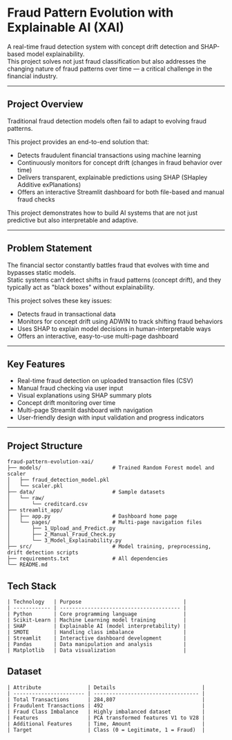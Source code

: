 # Fraud Pattern Evolution with Explainable AI (XAI)

A real-time fraud detection system with concept drift detection and SHAP-based model explainability.  
This project solves not just fraud classification but also addresses the changing nature of fraud patterns over time — a critical challenge in the financial industry.

---

## Project Overview

Traditional fraud detection models often fail to adapt to evolving fraud patterns.

This project provides an end-to-end solution that:
- Detects fraudulent financial transactions using machine learning
- Continuously monitors for concept drift (changes in fraud behavior over time)
- Delivers transparent, explainable predictions using SHAP (SHapley Additive exPlanations)
- Offers an interactive Streamlit dashboard for both file-based and manual fraud checks

This project demonstrates how to build AI systems that are not just predictive but also interpretable and adaptive.

---

## Problem Statement

The financial sector constantly battles fraud that evolves with time and bypasses static models.  
Static systems can’t detect shifts in fraud patterns (concept drift), and they typically act as "black boxes" without explainability.

This project solves these key issues:
- Detects fraud in transactional data
- Monitors for concept drift using ADWIN to track shifting fraud behaviors
- Uses SHAP to explain model decisions in human-interpretable ways
- Offers an interactive, easy-to-use multi-page dashboard

---

## Key Features

- Real-time fraud detection on uploaded transaction files (CSV)
- Manual fraud checking via user input
- Visual explanations using SHAP summary plots
- Concept drift monitoring over time
- Multi-page Streamlit dashboard with navigation
- User-friendly design with input validation and progress indicators

---

## Project Structure

```
fraud-pattern-evolution-xai/
├── models/                       # Trained Random Forest model and scaler
│   ├── fraud_detection_model.pkl
│   └── scaler.pkl
├── data/                         # Sample datasets
│   └── raw/
│       └── creditcard.csv
├── streamlit_app/
│   ├── app.py                    # Dashboard home page
│   └── pages/                    # Multi-page navigation files
│       ├── 1_Upload_and_Predict.py
│       ├── 2_Manual_Fraud_Check.py
│       └── 3_Model_Explainability.py
├── src/                          # Model training, preprocessing, drift detection scripts
├── requirements.txt              # All dependencies
└── README.md

```
## Tech Stack
```
| Technology   | Purpose                                 |
| ------------ | --------------------------------------- |
| Python       | Core programming language               |
| Scikit-Learn | Machine Learning model training         |
| SHAP         | Explainable AI (model interpretability) |
| SMOTE        | Handling class imbalance                |
| Streamlit    | Interactive dashboard development       |
| Pandas       | Data manipulation and analysis          |
| Matplotlib   | Data visualization                      |
```

## Dataset
```
| Attribute               | Details                            |
| ----------------------- | ---------------------------------- |
| Total Transactions      | 284,807                            |
| Fraudulent Transactions | 492                                |
| Fraud Class Imbalance   | Highly imbalanced dataset          |
| Features                | PCA transformed features V1 to V28 |
| Additional Features     | Time, Amount                       |
| Target                  | Class (0 = Legitimate, 1 = Fraud)  |
```
